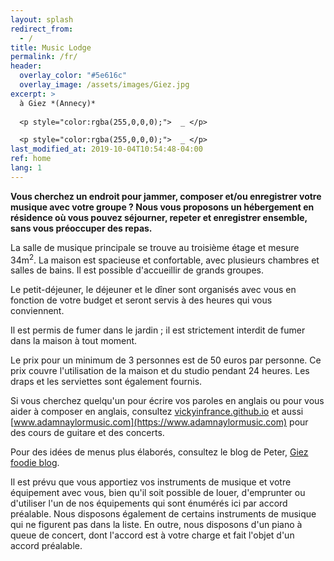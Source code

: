 ```yaml
---
layout: splash
redirect_from:
  - /
title: Music Lodge 
permalink: /fr/
header:
  overlay_color: "#5e616c"
  overlay_image: /assets/images/Giez.jpg
excerpt: >
  à Giez *(Annecy)*
  
  <p style="color:rgba(255,0,0,0);">  _ </p>

  <p style="color:rgba(255,0,0,0);">  _ </p>
last_modified_at: 2019-10-04T10:54:48-04:00
ref: home 
lang: 1
---
```


<strong>Vous cherchez un endroit pour jammer, composer et/ou enregistrer votre musique avec votre groupe ?  Nous vous proposons un hébergement en résidence où vous pouvez séjourner, repeter et enregistrer ensemble, sans vous préoccuper des repas.</strong>

La salle de musique principale se trouve au troisième étage et mesure 34m<sup>2</sup>.  La maison est spacieuse et confortable, avec plusieurs chambres et salles de bains.   Il est possible d'accueillir de grands groupes.

 

Le petit-déjeuner, le déjeuner et le dîner sont organisés avec vous en fonction de votre budget et seront servis à des heures qui vous conviennent.

 

Il est permis de fumer dans le jardin ; il est strictement interdit de fumer dans la maison à tout moment.

 

Le prix pour un minimum de 3 personnes est de 50 euros par personne.  Ce prix couvre l'utilisation de la maison et du studio pendant 24 heures.  Les draps et les serviettes sont également fournis.

 

Si vous cherchez quelqu'un pour écrire vos paroles en anglais ou pour vous aider à composer en anglais, consultez [vickyinfrance.github.io](https://vickyinfrance.github.io) et aussi [www.adamnaylormusic.com](https://www.adamnaylormusic.com) pour des cours de guitare et des concerts.

 

Pour des idées de menus plus élaborés, consultez le blog de Peter, [Giez foodie blog](https://giezfoodie.github.io).

 

Il est prévu que vous apportiez vos instruments de musique et votre équipement avec vous, bien qu'il soit possible de louer, d'emprunter ou d'utiliser l'un de nos équipements qui sont énumérés ici par accord préalable.  Nous disposons également de certains instruments de musique qui ne figurent pas dans la liste.  En outre, nous disposons d'un piano à queue de concert, dont l'accord est à votre charge et fait l'objet d'un accord préalable.

